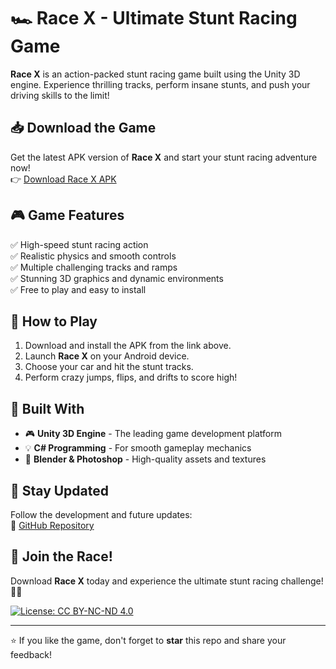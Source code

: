 # 🏎️ Race X - Ultimate Stunt Racing Game

**Race X** is an action-packed stunt racing game built using the Unity 3D engine. Experience thrilling tracks, perform insane stunts, and push your driving skills to the limit!

## 📥 Download the Game
Get the latest APK version of **Race X** and start your stunt racing adventure now!  
👉 [Download Race X APK](https://drive.google.com/file/d/10t50hs3YwOehTi804MH2SILJ3PWKBro0/view?usp=sharing)

## 🎮 Game Features
✅ High-speed stunt racing action  
✅ Realistic physics and smooth controls  
✅ Multiple challenging tracks and ramps  
✅ Stunning 3D graphics and dynamic environments  
✅ Free to play and easy to install  

## 🚀 How to Play
1. Download and install the APK from the link above.
2. Launch **Race X** on your Android device.
3. Choose your car and hit the stunt tracks.
4. Perform crazy jumps, flips, and drifts to score high!

## 🔧 Built With
- 🎮 **Unity 3D Engine** - The leading game development platform
- 💡 **C# Programming** - For smooth gameplay mechanics
- 🎨 **Blender & Photoshop** - High-quality assets and textures

## 📣 Stay Updated
Follow the development and future updates:  
🔗 [GitHub Repository](https://github.com/itssaqlain06/Race-X)  

## 🏁 Join the Race!
Download **Race X** today and experience the ultimate stunt racing challenge! 🚗💨

[![License: CC BY-NC-ND 4.0](https://licensebuttons.net/l/by-nc-nd/4.0/80x15.png)](https://creativecommons.org/licenses/by-nc-nd/4.0/)

---
⭐ If you like the game, don't forget to **star** this repo and share your feedback!
